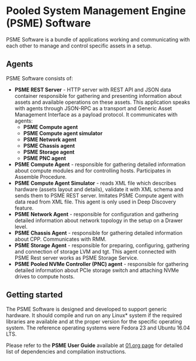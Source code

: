 # Pooled System Management Engine (PSME) Software

PSME Software is a bundle of applications working and communicating with each other to manage and control specific assets in a setup.

## Agents
PSME Software consists of:
- **PSME REST Server** - HTTP server with REST API and JSON data container responsible for gathering and presenting information about assets and available operations on these assets. This application speaks with agents through JSON-RPC as a transport and Generic Asset Management Interface as a payload protocol. It communicates with agents:
    - **PSME Compute agent**
    - **PSME Compute agent simulator**
    - **PSME Network agent**
    - **PSME Chassis agent**
    - **PSME Storage agent**
    - **PSME PNC agent**
- **PSME Compute Agent** - responsible for gathering detailed information about compute modules and for controlling hosts. Participates in Assemble Procedure.
- **PSME Compute Agent Simulator** - reads XML file which describes hardware (assets layout and details), validate it with XML schema and sends them to PSME REST server. Imitates PSME Compute agent with data read from XML file. This agent is only used in Deep Discovery feature.
- **PSME Network Agent** - responsible for configuration and gathering detailed information about network topology in the setup on a Drawer level.
- **PSME Chassis Agent** - responsible for gathering detailed information about CPP. Communicates with RMM.
- **PSME Storage Agent** - responsible for preparing, configuring, gathering and connection of storage LVM and tgt. This agent connected with PSME Rest server works as PSME Storage Service.
- **PSME Pooled NVMe Controller (PNC) agent** - responsible for gathering detailed information about PCIe storage switch and attaching NVMe drives to compute hosts.

## Getting started
The PSME Software is designed and developed to support generic hardware. It should compile and run on any Linux* system if the required libraries are available and at the proper version for the specific operating system. The reference operating systems were Fedora 23 and Ubuntu 16.04 LTS.

Please refer to the **PSME User Guide** available at [01.org page](https://01.org/group/4562/documentation-list) for detailed list of dependencies and compilation instructions.